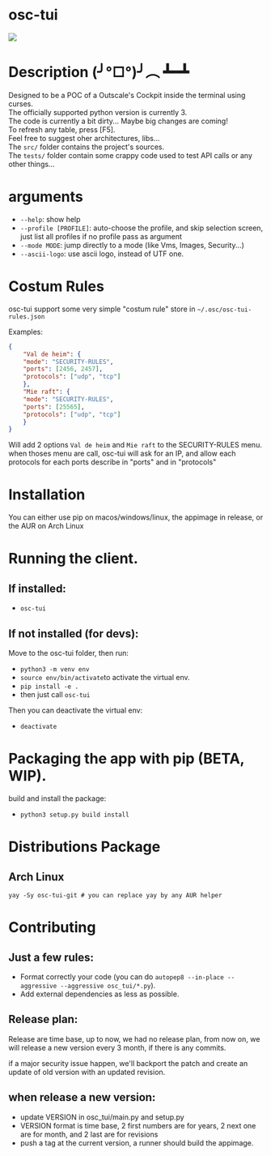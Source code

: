 # osc-tui

![](showcase.gif)

# Description (╯°□°)╯︵ ┻━┻

Designed to be a POC of a Outscale's Cockpit inside the terminal using curses.<br/>The officially supported python version is currently 3.<br/> The code is currently a bit dirty... Maybe big changes are coming!<br>To refresh any table, press [F5].<br>Feel free to suggest oher architectures, libs...<br/>The `src/` folder contains the project's sources.<br/>The ```tests/``` folder contain some crappy code used to test API calls or any other things...

# arguments
* `--help`: show help
* `--profile [PROFILE]`: auto-choose the profile, and skip selection screen, just list all profiles if no profile pass as argument
* `--mode MODE`: jump directly to a mode (like Vms, Images, Security...)
* `--ascii-logo`: use ascii logo, instead of UTF one.

# Costum Rules

osc-tui support some very simple "costum rule" store in `~/.osc/osc-tui-rules.json`

Examples:
```json
{
    "Val de heim": {
	"mode": "SECURITY-RULES",
	"ports": [2456, 2457],
	"protocols": ["udp", "tcp"]
    },
    "Mie raft": {
	"mode": "SECURITY-RULES",
	"ports": [25565],
	"protocols": ["udp", "tcp"]
    }
}
```

Will add 2 options `Val de heim` and `Mie raft` to the SECURITY-RULES menu.
when thoses menu are call, osc-tui will ask for an IP, and allow each protocols for each ports describe in "ports" and in "protocols"

# Installation

You can either use pip on macos/windows/linux, the appimage in release, or the AUR on Arch Linux

# Running the client.

## If installed:

* `osc-tui`

## If not installed (for devs):

Move to the osc-tui folder, then run:

* `python3 -m venv env`
* `source env/bin/activate`to activate the virtual env.
* `pip install -e .`
* then just call `osc-tui`

Then you can deactivate the virtual env:

* `deactivate`

# Packaging the app with pip (BETA, WIP).

build and install the package:<br>

* `python3 setup.py build install`

# Distributions Package

## Arch Linux
```
yay -Sy osc-tui-git # you can replace yay by any AUR helper
```

# Contributing

## Just a few rules:<br>
* Format correctly your code (you can do `autopep8 --in-place --aggressive --aggressive osc_tui/*.py`).
* Add external dependencies as less as possible.

## Release plan:
Release are time base, up to now, we had no release plan, from now on, we will release a new version every 3 month, if there is any commits. 

if a major security issue happen, we'll backport the patch and create an update of old version with an updated revision. 

## when release a new version:
* update VERSION in osc_tui/main.py and setup.py
* VERSION format is time base, 2 first numbers are for years, 2 next one are for month, and 2 last are for revisions
* push a tag at the current version, a runner should build the appimage.
